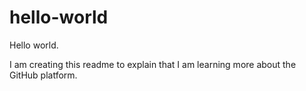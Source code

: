 # hello-world

Hello world.

I am creating this readme to explain that I am learning more about the GitHub platform.
